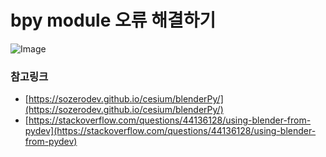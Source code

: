 # bpy module 오류 해결하기

![Image](../img/bpy_doule_error.png)

### 참고링크

- [https://sozerodev.github.io/cesium/blenderPy/](https://sozerodev.github.io/cesium/blenderPy/)
- [https://stackoverflow.com/questions/44136128/using-blender-from-pydev](https://stackoverflow.com/questions/44136128/using-blender-from-pydev)